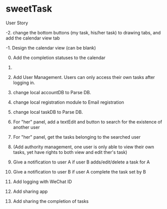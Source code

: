 # sweetTask
User Story

-2. change the bottom buttons (my task, his/her task) to drawing tabs, and add the calendar view tab

-1. Design the calendar view (can be blank)

0. Add the completion statuses to the calendar
1. 
1. Add User Management. Users can only access their own tasks after logging in.
 
2. change local accountDB to Parse DB. 
 
3. change local registration module to Email registration
 
4. change local taskDB to Parse DB. 

5. For "her" panel, add a textEdit and button to search for the existence of another user

6. For "her" panel, get the tasks belonging to the searched user

7. (Add authority management, one user is only able to view their own tasks, yet have rights to both view and edit ther's task)

8. Give a notification to user A if user B adds/edit/delete a task for A

9. Give a notification to user B if user A complete the task set by B

10. Add logging with WeChat ID

11. Add sharing app

12. Add sharing the completion of tasks
